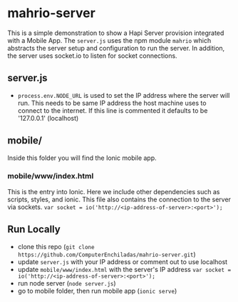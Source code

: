 # mahrio-server

This is a simple demonstration to show a Hapi Server provision integrated with a Mobile App. The `server.js` uses the
npm module `mahrio` which abstracts the server setup and configuration to run the server. In addition, the server uses
socket.io to listen for socket connections.

## server.js

* `process.env.NODE_URL` is used to set the IP address where the server will run. This needs to be same IP address the
host machine uses to connect to the internet. If this line is commented it defaults to be '127.0.0.1' (localhost)

## mobile/

Inside this folder you will find the Ionic mobile app.

### mobile/www/index.html

This is the entry into Ionic. Here we include other dependencies such as scripts, styles, and ionic. This file also contains
the connection to the server via sockets. `var socket = io('http://<ip-address-of-server>:<port>');`

## Run Locally

* clone this repo (`git clone https://github.com/ComputerEnchiladas/mahrio-server.git`)
* update `server.js` with your IP address or comment out to use localhost
* update `mobile/www/index.html` with the server's IP address `var socket = io('http://<ip-address-of-server>:<port>');`
* run node server (`node server.js`) 
* go to mobile folder, then run mobile app (`ionic serve`)

